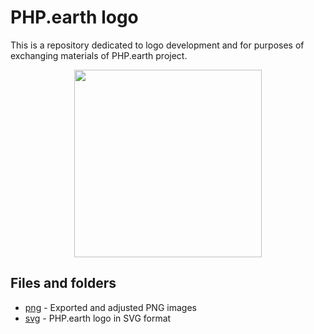 # PHP.earth logo

This is a repository dedicated to logo development and for purposes of exchanging
materials of PHP.earth project.

<div align="center">
  <img src="https://cdn.rawgit.com/php-earth/logo/master/svg/indigo.svg" width="300">
</div>

## Files and folders

* [png](png) - Exported and adjusted PNG images
* [svg](svg) - PHP.earth logo in SVG format
